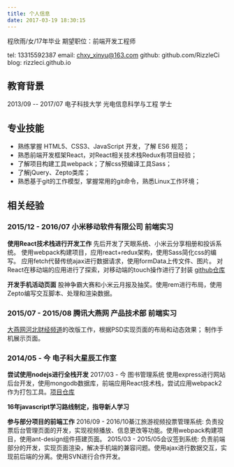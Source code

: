 ```yaml
---
title: 个人信息
date: 2017-03-19 18:30:15
---
```

程欣雨/女/17年毕业
期望职位：前端开发工程师

tel: 13315592387
email: chxy_xinyu@163.com
github: github.com/RizzleCi
blog: rizzleci.github.io
## 教育背景
2013/09 -- 2017/07 电子科技大学 光电信息科学与工程 学士
## 专业技能
- 熟练掌握 HTML5、CSS3、JavaScript 开发，了解 ES6 规范；
- 熟悉前端开发框架React，对React相关技术栈Redux有项目经验；
- 了解项目构建工具webpack；了解css预编译工具Sass；
- 了解jQuery、Zepto类库；
- 熟悉基于git的工作模型，掌握常用的git命令，熟悉Linux工作环境；
## 相关经验
### 2015/12 - 2016/07 小米移动软件有限公司 前端实习
**使用React技术栈进行开发工作**
先后开发了天眼系统、小米云分享相册和投诉系统。
使用webpack构建项目，应用react+redux架构，使用Sass简化css的编写。
应用fetch代替传统ajax进行数据请求，使用formData上传文件、图片。
对React在移动端的应用进行了探索，对移动端的touch操作进行了封装 [github仓库](https://github.com/RizzleCi/react-touch)

**开发手机活动页面**
股神争霸大赛和小米云月报及抽奖。使用rem进行布局，使用Zepto编写交互脚本、处理和渲染数据。

### 2015/07 - 2015/08 腾讯大燕网 产品技术部 前端实习
[大燕网河北财经频道](http://hb.jjj.qq.com/finance/)的改版工作，根据PSD实现页面的布局和动态效果；
制作手机展示页面。

### 2014/05 - 今 电子科大星辰工作室
**尝试使用nodejs进行全栈开发**
	2017/03 - 今 图书管理系统 使用express进行网站后台开发，使用mongodb数据库，前端应用React技术栈，尝试应用webpack2作为打包工具。[项目仓库](https://github.com/RizzleCi/Library-manager)

**16年javascript学习路线制定，指导新人学习**

**参与部分项目的前端工作**
2016/09 - 2016/10綦江旅游视频投票管理系统: 负责投票后台管理页面的开发，实现视频播放、信息更改等功能。使用webpack构建项目，使用ant-design组件搭建页面。
2015/03 - 2015/05会议签到系统: 负责前端部分的开发，实现页面渲染，解决手机端的兼容问题。使用ajax进行数据交互，实现前后端的分离。使用SVN进行合作开发。
